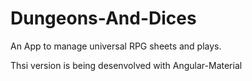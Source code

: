 # Dungeons-And-Dices
<p>An App to manage universal RPG sheets and plays.<p>
<p>Thsi version is being desenvolved with Angular-Material</p>
